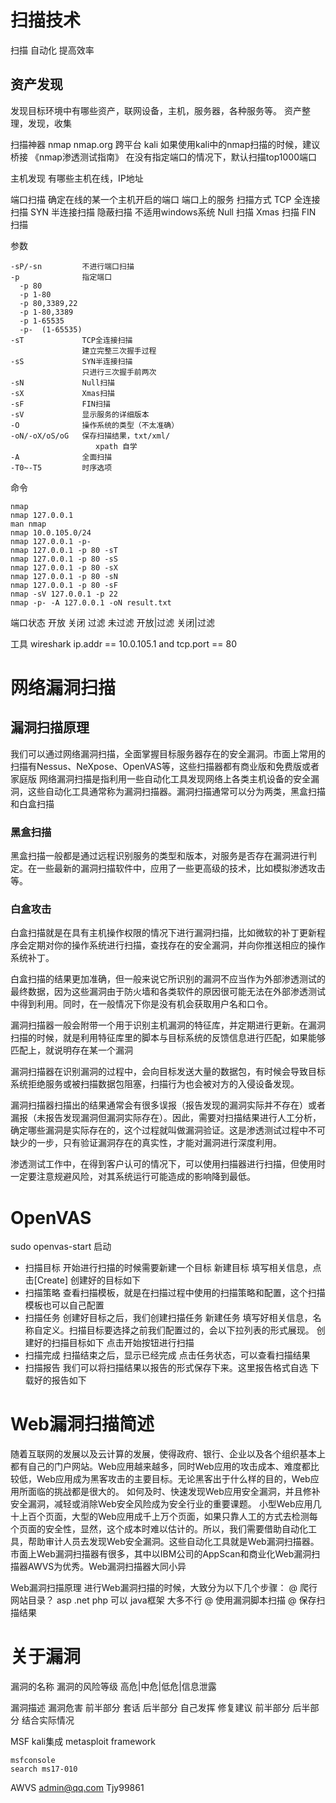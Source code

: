 # 扫描技术
  扫描
  自动化
  提高效率

## 资产发现
发现目标环境中有哪些资产，联网设备，主机，服务器，各种服务等。
资产整理，发现，收集

扫描神器
  nmap
  nmap.org
  跨平台 
  kali
  如果使用kali中的nmap扫描的时候，建议桥接
  《nmap渗透测试指南》
  在没有指定端口的情况下，默认扫描top1000端口

主机发现
  有哪些主机在线，IP地址

端口扫描
  确定在线的某一个主机开启的端口
  端口上的服务
  扫描方式
    TCP 全连接扫描
    SYN 半连接扫描
    隐蔽扫描
      不适用windows系统
      Null 扫描
      Xmas 扫描
      FIN 扫描

参数
```
-sP/-sn         不进行端口扫描
-p              指定端口
  -p 80
  -p 1-80
  -p 80,3389,22
  -p 1-80,3389
  -p 1-65535
  -p-  (1-65535)
-sT             TCP全连接扫描
                建立完整三次握手过程
-sS             SYN半连接扫描
                只进行三次握手前两次
-sN             Null扫描
-sX             Xmas扫描
-sF             FIN扫描
-sV             显示服务的详细版本
-O              操作系统的类型（不太准确）
-oN/-oX/oS/oG   保存扫描结果，txt/xml/
                   xpath 自学
-A              全面扫描
-T0~-T5         时序选项
```

命令
```
nmap
nmap 127.0.0.1
man nmap
nmap 10.0.105.0/24
nmap 127.0.0.1 -p-
nmap 127.0.0.1 -p 80 -sT
nmap 127.0.0.1 -p 80 -sS
nmap 127.0.0.1 -p 80 -sX
nmap 127.0.0.1 -p 80 -sN
nmap 127.0.0.1 -p 80 -sF
nmap -sV 127.0.0.1 -p 22
nmap -p- -A 127.0.0.1 -oN result.txt
```

端口状态
  开放
  关闭
  过滤
  未过滤
  开放|过滤
  关闭|过滤


工具
  wireshark 
  ip.addr == 10.0.105.1 and tcp.port == 80

# 网络漏洞扫描

## 漏洞扫描原理

我们可以通过网络漏洞扫描，全面掌握目标服务器存在的安全漏洞。市面上常用的扫描有Nessus、NeXpose、OpenVAS等，这些扫描器都有商业版和免费版或者家庭版
网络漏洞扫描是指利用一些自动化工具发现网络上各类主机设备的安全漏洞，这些自动化工具通常称为漏洞扫描器。漏洞扫描通常可以分为两类，黑盒扫描和白盒扫描

### 黑盒扫描

黑盒扫描一般都是通过远程识别服务的类型和版本，对服务是否存在漏洞进行判定。在一些最新的漏洞扫描软件中，应用了一些更高级的技术，比如模拟渗透攻击等。

### 白盒攻击

白盒扫描就是在具有主机操作权限的情况下进行漏洞扫描，比如微软的补丁更新程序会定期对你的操作系统进行扫描，查找存在的安全漏洞，并向你推送相应的操作系统补丁。

白盒扫描的结果更加准确，但一般来说它所识别的漏洞不应当作为外部渗透测试的最终数据，因为这些漏洞由于防火墙和各类软件的原因很可能无法在外部渗透测试中得到利用。同时，在一般情况下你是没有机会获取用户名和口令。

漏洞扫描器一般会附带一个用于识别主机漏洞的特征库，并定期进行更新。在漏洞扫描的时候，就是利用特征库里的脚本与目标系统的反馈信息进行匹配，如果能够匹配上，就说明存在某一个漏洞

漏洞扫描器在识别漏洞的过程中，会向目标发送大量的数据包，有时候会导致目标系统拒绝服务或被扫描数据包阻塞，扫描行为也会被对方的入侵设备发现。

漏洞扫描器扫描出的结果通常会有很多误报（报告发现的漏洞实际并不存在）或者漏报（未报告发现漏洞但漏洞实际存在）。因此，需要对扫描结果进行人工分析，确定哪些漏洞是实际存在的，这个过程就叫做漏洞验证。这是渗透测试过程中不可缺少的一步，只有验证漏洞存在的真实性，才能对漏洞进行深度利用。

渗透测试工作中，在得到客户认可的情况下，可以使用扫描器进行扫描，但使用时一定要注意规避风险，对其系统运行可能造成的影响降到最低。

# OpenVAS

sudo openvas-start 启动

- 扫描目标
 开始进行扫描的时候需要新建一个目标
 新建目标
 填写相关信息，点击[Create]
 创建好的目标如下
- 扫描策略
 查看扫描模板，就是在扫描过程中使用的扫描策略和配置，这个扫描模板也可以自己配置
- 扫描任务
 创建好目标之后，我们创建扫描任务
 新建任务
 填写好相关信息，名称自定义。扫描目标要选择之前我们配置过的，会以下拉列表的形式展现。
 创建好的扫描目标如下
 点击开始按钮进行扫描
- 扫描完成
 扫描结束之后，显示已经完成
 点击任务状态，可以查看扫描结果
- 扫描报告
 我们可以将扫描结果以报告的形式保存下来。这里报告格式自选
 下载好的报告如下

 # Web漏洞扫描简述

随着互联网的发展以及云计算的发展，使得政府、银行、企业以及各个组织基本上都有自己的门户网站。Web应用越来越多，同时Web应用的攻击成本、难度都比较低，Web应用成为黑客攻击的主要目标。无论黑客出于什么样的目的，Web应用所面临的挑战都是很大的。
如何及时、快速发现Web应用安全漏洞，并且修补安全漏洞，减轻或消除Web安全风险成为安全行业的重要课题。
小型Web应用几十上百个页面，大型的Web应用成千上万个页面，如果只靠人工的方式去检测每个页面的安全性，显然，这个成本时难以估计的。所以，我们需要借助自动化工具，帮助审计人员去发现Web安全漏洞。这些自动化工具就是Web漏洞扫描器。
市面上Web漏洞扫描器有很多，其中以IBM公司的AppScan和商业化Web漏洞扫描器AWVS为优秀。Web漏洞扫描器大同小异

Web漏洞扫描原理
  进行Web漏洞扫描的时候，大致分为以下几个步骤：
  @ 爬行网站目录？
    asp .net php 可以
    java框架 大多不行
  @ 使用漏洞脚本扫描
  @ 保存扫描结果

# 关于漏洞
 漏洞的名称
 漏洞的风险等级
   高危|中危|低危|信息泄露

 漏洞描述
 漏洞危害
  前半部分 套话
  后半部分 自己发挥
 修复建议
  前半部分
  后半部分 结合实际情况

MSF kali集成
  metasploit framework
```
msfconsole
search ms17-010
```
AWVS admin@qq.com Tjy99861